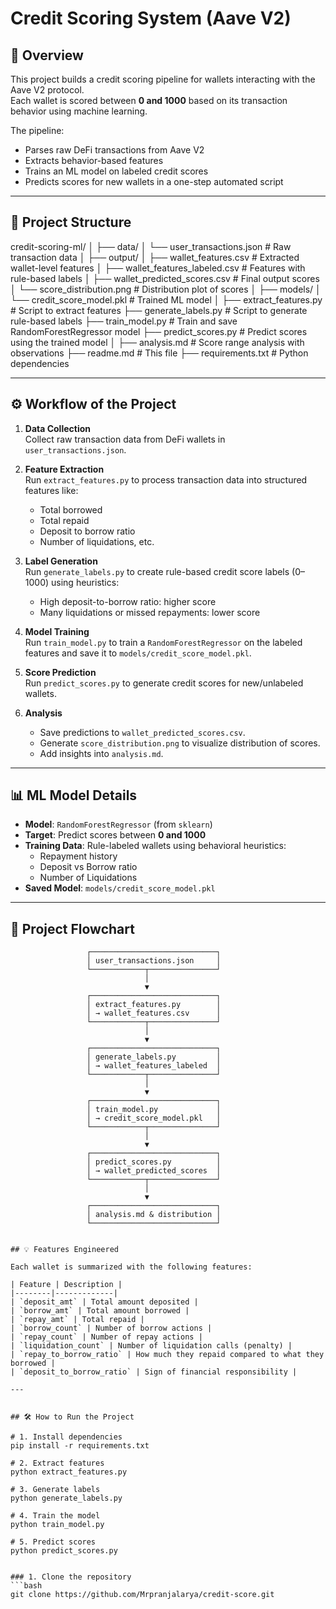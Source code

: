 # Credit Scoring System (Aave V2)

## 📌 Overview

This project builds a credit scoring pipeline for wallets interacting with the Aave V2 protocol.  
Each wallet is scored between **0 and 1000** based on its transaction behavior using machine learning.

The pipeline:
- Parses raw DeFi transactions from Aave V2
- Extracts behavior-based features
- Trains an ML model on labeled credit scores
- Predicts scores for new wallets in a one-step automated script

---
## 📁 Project Structure
 credit-scoring-ml/
│
├── data/
│ └── user_transactions.json # Raw transaction data
│
├── output/
│ ├── wallet_features.csv # Extracted wallet-level features
│ ├── wallet_features_labeled.csv # Features with rule-based labels
│ ├── wallet_predicted_scores.csv # Final output scores
│ └── score_distribution.png # Distribution plot of scores
│
├── models/
│ └── credit_score_model.pkl # Trained ML model
│
├── extract_features.py # Script to extract features
├── generate_labels.py # Script to generate rule-based labels
├── train_model.py # Train and save RandomForestRegressor model
├── predict_scores.py # Predict scores using the trained model
│
├── analysis.md # Score range analysis with observations
├── readme.md # This file
├── requirements.txt # Python dependencies





---

## ⚙️ Workflow of the Project

1. **Data Collection**  
   Collect raw transaction data from DeFi wallets in `user_transactions.json`.

2. **Feature Extraction**  
   Run `extract_features.py` to process transaction data into structured features like:
   - Total borrowed
   - Total repaid
   - Deposit to borrow ratio
   - Number of liquidations, etc.

3. **Label Generation**  
   Run `generate_labels.py` to create rule-based credit score labels (0–1000) using heuristics:
   - High deposit-to-borrow ratio: higher score
   - Many liquidations or missed repayments: lower score

4. **Model Training**  
   Run `train_model.py` to train a `RandomForestRegressor` on the labeled features and save it to `models/credit_score_model.pkl`.

5. **Score Prediction**  
   Run `predict_scores.py` to generate credit scores for new/unlabeled wallets.

6. **Analysis**  
   - Save predictions to `wallet_predicted_scores.csv`.
   - Generate `score_distribution.png` to visualize distribution of scores.
   - Add insights into `analysis.md`.

---

## 📊 ML Model Details

- **Model**: `RandomForestRegressor` (from `sklearn`)
- **Target**: Predict scores between **0 and 1000**
- **Training Data**: Rule-labeled wallets using behavioral heuristics:
  - Repayment history
  - Deposit vs Borrow ratio
  - Number of Liquidations
- **Saved Model**: `models/credit_score_model.pkl`

---

## 🔁 Project Flowchart

```text
                 ┌────────────────────────────┐
                 │ user_transactions.json     │
                 └────────────┬───────────────┘
                              │
                              ▼
                 ┌────────────────────────────┐
                 │ extract_features.py        │
                 │ → wallet_features.csv      │
                 └────────────┬───────────────┘
                              │
                              ▼
                 ┌────────────────────────────┐
                 │ generate_labels.py         │
                 │ → wallet_features_labeled  │
                 └────────────┬───────────────┘
                              │
                              ▼
                 ┌────────────────────────────┐
                 │ train_model.py             │
                 │ → credit_score_model.pkl   │
                 └────────────┬───────────────┘
                              │
                              ▼
                 ┌────────────────────────────┐
                 │ predict_scores.py          │
                 │ → wallet_predicted_scores  │
                 └────────────┬───────────────┘
                              │
                              ▼
                 ┌────────────────────────────┐
                 │ analysis.md & distribution │
                 └────────────────────────────┘


## 💡 Features Engineered

Each wallet is summarized with the following features:

| Feature | Description |
|--------|-------------|
| `deposit_amt` | Total amount deposited |
| `borrow_amt` | Total amount borrowed |
| `repay_amt` | Total repaid |
| `borrow_count` | Number of borrow actions |
| `repay_count` | Number of repay actions |
| `liquidation_count` | Number of liquidation calls (penalty) |
| `repay_to_borrow_ratio` | How much they repaid compared to what they borrowed |
| `deposit_to_borrow_ratio` | Sign of financial responsibility |

---


## 🛠️ How to Run the Project

# 1. Install dependencies
pip install -r requirements.txt

# 2. Extract features
python extract_features.py

# 3. Generate labels
python generate_labels.py

# 4. Train the model
python train_model.py

# 5. Predict scores
python predict_scores.py


### 1. Clone the repository
```bash
git clone https://github.com/Mrpranjalarya/credit-score.git